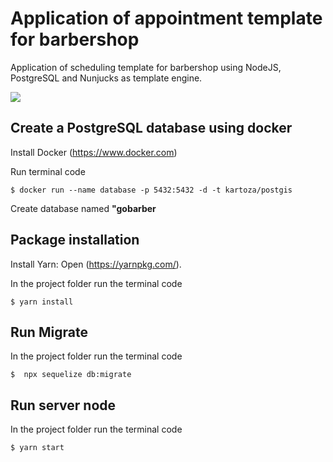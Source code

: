 # Application of appointment template for barbershop

Application of scheduling template for barbershop using NodeJS, PostgreSQL and Nunjucks as template engine.

![](https://media.giphy.com/media/1wrlkILYpw65VDMwPo/giphy.gif)

## Create a PostgreSQL database using docker

Install Docker (https://www.docker.com)

Run terminal code

```
$ docker run --name database -p 5432:5432 -d -t kartoza/postgis
```

Create database named **"gobarber**

## Package installation

Install Yarn:
Open (https://yarnpkg.com/).

In the project folder run the terminal code

```
$ yarn install
```

## Run Migrate

In the project folder run the terminal code

```
$  npx sequelize db:migrate
```

## Run server node

In the project folder run the terminal code

```
$ yarn start
```
